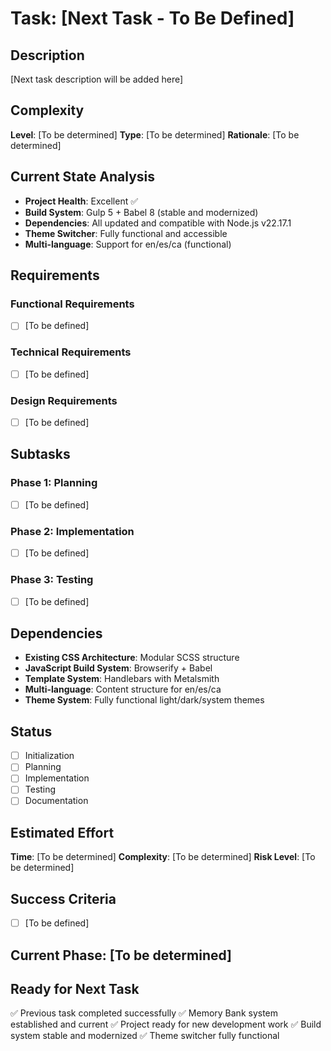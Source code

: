 # Task: [Next Task - To Be Defined]

## Description
[Next task description will be added here]

## Complexity
**Level**: [To be determined]
**Type**: [To be determined]
**Rationale**: [To be determined]

## Current State Analysis
- **Project Health**: Excellent ✅
- **Build System**: Gulp 5 + Babel 8 (stable and modernized)
- **Dependencies**: All updated and compatible with Node.js v22.17.1
- **Theme Switcher**: Fully functional and accessible
- **Multi-language**: Support for en/es/ca (functional)

## Requirements

### Functional Requirements
- [ ] [To be defined]

### Technical Requirements
- [ ] [To be defined]

### Design Requirements
- [ ] [To be defined]

## Subtasks

### Phase 1: Planning
- [ ] [To be defined]

### Phase 2: Implementation
- [ ] [To be defined]

### Phase 3: Testing
- [ ] [To be defined]

## Dependencies
- **Existing CSS Architecture**: Modular SCSS structure
- **JavaScript Build System**: Browserify + Babel
- **Template System**: Handlebars with Metalsmith
- **Multi-language**: Content structure for en/es/ca
- **Theme System**: Fully functional light/dark/system themes

## Status
- [ ] Initialization
- [ ] Planning
- [ ] Implementation
- [ ] Testing
- [ ] Documentation

## Estimated Effort
**Time**: [To be determined]
**Complexity**: [To be determined]
**Risk Level**: [To be determined]

## Success Criteria
- [ ] [To be defined]

## Current Phase: [To be determined]

## Ready for Next Task
✅ Previous task completed successfully
✅ Memory Bank system established and current
✅ Project ready for new development work
✅ Build system stable and modernized
✅ Theme switcher fully functional
